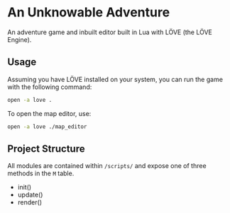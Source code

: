 # An Unknowable Adventure
An adventure game and inbuilt editor built in Lua with LÖVE (the LÖVE Engine).

## Usage
Assuming you have LÖVE installed on your system, you can run the game with the following command:
```bash
open -a love .
```
To open the map editor, use:
```bash
open -a love ./map_editor
```

## Project Structure
All modules are contained within `/scripts/` and expose one of three methods in the `M` table.

- init()
- update()
- render()

